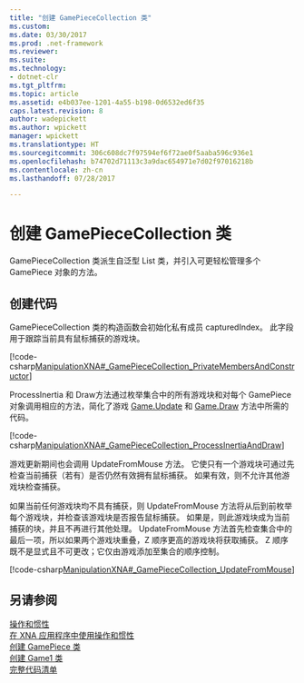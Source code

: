 ```yaml
---
title: "创建 GamePieceCollection 类"
ms.custom: 
ms.date: 03/30/2017
ms.prod: .net-framework
ms.reviewer: 
ms.suite: 
ms.technology:
- dotnet-clr
ms.tgt_pltfrm: 
ms.topic: article
ms.assetid: e4b037ee-1201-4a55-b198-0d6532ed6f35
caps.latest.revision: 8
author: wadepickett
ms.author: wpickett
manager: wpickett
ms.translationtype: HT
ms.sourcegitcommit: 306c608dc7f97594ef6f72ae0f5aaba596c936e1
ms.openlocfilehash: b74702d71113c3a9dac654971e7d02f97016218b
ms.contentlocale: zh-cn
ms.lasthandoff: 07/28/2017

---
```

# <a name="creating-the-gamepiececollection-class"></a>创建 GamePieceCollection 类
GamePieceCollection 类派生自泛型 List 类，并引入可更轻松管理多个 GamePiece 对象的方法。  
  
## <a name="creating-the-code"></a>创建代码  
 GamePieceCollection 类的构造函数会初始化私有成员 capturedIndex。 此字段用于跟踪当前具有鼠标捕获的游戏块。  
  
 [!code-csharp[ManipulationXNA#_GamePieceCollection_PrivateMembersAndConstructor](../../../samples/snippets/csharp/VS_Snippets_Misc/manipulationxna/cs/gamepiececollection.cs#_gamepiececollection_privatemembersandconstructor)]  
  
 ProcessInertia 和 Draw方法通过枚举集合中的所有游戏块和对每个 GamePiece 对象调用相应的方法，简化了游戏 [Game.Update](http://msdn.microsoft.com/library/microsoft.xna.framework.game.update.aspx) 和 [Game.Draw](http://msdn.microsoft.com/library/microsoft.xna.framework.game.draw.aspx) 方法中所需的代码。  
  
 [!code-csharp[ManipulationXNA#_GamePieceCollection_ProcessInertiaAndDraw](../../../samples/snippets/csharp/VS_Snippets_Misc/manipulationxna/cs/gamepiececollection.cs#_gamepiececollection_processinertiaanddraw)]  
  
 游戏更新期间也会调用 UpdateFromMouse 方法。 它使只有一个游戏块可通过先检查当前捕获（若有）是否仍然有效拥有鼠标捕获。 如果有效，则不允许其他游戏块检查捕获。  
  
 如果当前任何游戏块均不具有捕获，则 UpdateFromMouse 方法将从后到前枚举每个游戏块，并检查该游戏块是否报告鼠标捕获。 如果是，则此游戏块成为当前捕获的块，并且不再进行其他处理。 UpdateFromMouse 方法首先检查集合中的最后一项，所以如果两个游戏块重叠，Z 顺序更高的游戏块将获取捕获。 Z 顺序既不是显式且不可更改；它仅由游戏添加至集合的顺序控制。  
  
 [!code-csharp[ManipulationXNA#_GamePieceCollection_UpdateFromMouse](../../../samples/snippets/csharp/VS_Snippets_Misc/manipulationxna/cs/gamepiececollection.cs#_gamepiececollection_updatefrommouse)]  
  
## <a name="see-also"></a>另请参阅  
 [操作和惯性](../../../docs/framework/common-client-technologies/manipulations-and-inertia.md)   
 [在 XNA 应用程序中使用操作和惯性](../../../docs/framework/common-client-technologies/use-manipulations-and-inertia-in-an-xna-application.md)   
 [创建 GamePiece 类](../../../docs/framework/common-client-technologies/creating-the-gamepiece-class.md)   
 [创建 Game1 类](../../../docs/framework/common-client-technologies/creating-the-game1-class.md)   
 [完整代码清单](../../../docs/framework/common-client-technologies/full-code-listings.md)

